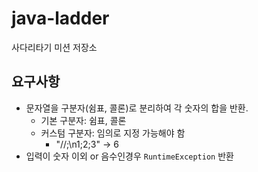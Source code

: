 # java-ladder
사다리타기 미션 저장소

## 요구사항

* 문자열을 구분자(쉼표, 콜론)로 분리하여 각 숫자의 합을 반환.
    * 기본 구분자: 쉼표, 콜론
    * 커스텀 구분자: 임의로 지정 가능해야 함
        * "//;\n1;2;3" -> 6
* 입력이 숫자 이외 or 음수인경우 `RuntimeException` 반환

